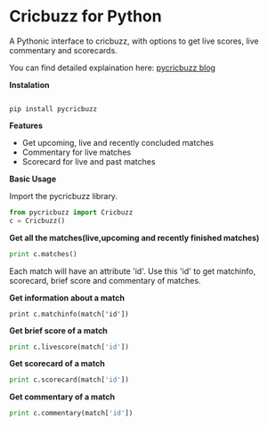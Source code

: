 # <b>Cricbuzz for Python</b>
A Pythonic interface to cricbuzz, with options to get live scores, live commentary and scorecards.

You can find detailed explaination here: <a href = "https://cricstatshub.com/2017/12/03/cricket-api-for-python/">pycricbuzz blog</a>

<b>Instalation</b>

<code>
pip install pycricbuzz
</code>

<b>Features</b>
<ul>
<li>Get upcoming, live and recently concluded matches</li>
<li>Commentary for live matches</li>
<li>Scorecard for live and past matches</li>
</ul>

<b>Basic Usage</b>

Import the pycricbuzz library.

```python
from pycricbuzz import Cricbuzz
c = Cricbuzz()
```

<b>Get all the matches(live,upcoming and recently finished matches)</b>

```python
print c.matches()
```

Each match will have an attribute 'id'. Use this 'id' to get matchinfo, scorecard, brief score and commentary of matches.

<b>Get information about a match</b>

```
print c.matchinfo(match['id'])
```

<b>Get brief score of a match</b>

```python
print c.livescore(match['id'])
```

<b>Get scorecard of a match</b>

```python
print c.scorecard(match['id'])
```

<b>Get commentary of a match</b>

```python
print c.commentary(match['id'])
```

